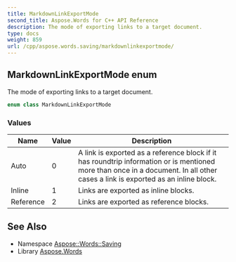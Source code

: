 ```yaml
---
title: MarkdownLinkExportMode
second_title: Aspose.Words for C++ API Reference
description: The mode of exporting links to a target document.
type: docs
weight: 859
url: /cpp/aspose.words.saving/markdownlinkexportmode/
---
```

## MarkdownLinkExportMode enum


The mode of exporting links to a target document.

```cpp
enum class MarkdownLinkExportMode
```

### Values

| Name | Value | Description |
| --- | --- | --- |
| Auto | 0 | A link is exported as a reference block if it has roundtrip information or is mentioned more than once in a document. In all other cases a link is exported as an inline block. |
| Inline | 1 | Links are exported as inline blocks. |
| Reference | 2 | Links are exported as reference blocks. |

## See Also

* Namespace [Aspose::Words::Saving](../)
* Library [Aspose.Words](../../)
